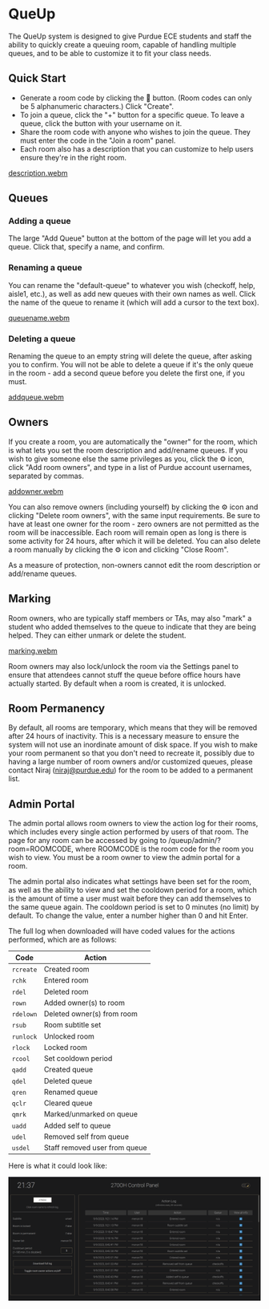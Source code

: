 # QueUp
The QueUp system is designed to give Purdue ECE students and staff the ability to quickly create a queuing room, capable of handling multiple queues, and to be able to customize it to fit your class needs.

## Quick Start
- Generate a room code by clicking the 🔁 button.  (Room codes can only be 5 alphanumeric characters.)  Click "Create".
- To join a queue, click the "+" button for a specific queue.  To leave a queue, click the button with your username on it.
- Share the room code with anyone who wishes to join the queue.  They must enter the code in the "Join a room" panel.
- Each room also has a description that you can customize to help users ensure they're in the right room.  

[description.webm](https://github.com/ece270/queup/assets/12859429/a9a0d82e-fd0c-4d5c-9175-98ee7f99c158)

## Queues

### Adding a queue
The large "Add Queue" button at the bottom of the page will let you add a queue.  Click that, specify a name, and confirm.

### Renaming a queue
You can rename the "default-queue" to whatever you wish (checkoff, help, aisle1, etc.), as well as add new queues with their own names as well.  Click the name of the queue to rename it (which will add a cursor to the text box).  

[queuename.webm](https://github.com/ece270/queup/assets/12859429/bc6d5a66-e9b0-41f7-b8fc-a52573f97c84)

### Deleting a queue
Renaming the queue to an empty string will delete the queue, after asking you to confirm.  You will not be able to delete a queue if it's the only queue in the room - add a second queue before you delete the first one, if you must.

[addqueue.webm](https://github.com/ece270/queup/assets/12859429/cd5ced67-b3cf-4680-b8ff-520642f65aca)

## Owners

If you create a room, you are automatically the "owner" for the room, which is what lets you set the room description and add/rename queues.  If you wish to give someone else the same privileges as you, click the ⚙️ icon, click "Add room owners", and type in a list of Purdue account usernames, separated by commas.  

[addowner.webm](https://github.com/ece270/queup/assets/12859429/c4e54ea8-857b-4aa0-9930-f1a025c4e32a)

You can also remove owners (including yourself) by clicking the ⚙️ icon and clicking "Delete room owners", with the same input requirements.  Be sure to have at least one owner for the room - zero owners are not permitted as the room will be inaccessible.
Each room will remain open as long is there is some activity for 24 hours, after which it will be deleted.  You can also delete a room manually by clicking the ⚙️ icon and clicking "Close Room".  

As a measure of protection, non-owners cannot edit the room description or add/rename queues.

## Marking

Room owners, who are typically staff members or TAs, may also "mark" a student who added themselves to the queue to indicate that they are being helped.  They can either unmark or delete the student.  

[marking.webm](https://github.com/ece270/queup/assets/12859429/c7632f67-ac60-4431-844f-89890ad8b68e)

Room owners may also lock/unlock the room via the Settings panel to ensure that attendees cannot stuff the queue before office hours have actually started.  By default when a room is created, it is unlocked.

## Room Permanency

By default, all rooms are temporary, which means that they will be removed after 24 hours of inactivity.  This is a necessary measure to ensure the system will not use an inordinate amount of disk space.  If you wish to make your room permanent so that you don't need to recreate it, possibly due to having a large number of room owners and/or customized queues, please contact Niraj (niraj@purdue.edu) for the room to be added to a permanent list.

## Admin Portal

The admin portal allows room owners to view the action log for their rooms, which includes every single action performed by users of that room.  The page for any room can be accessed by going to /queup/admin/?room=ROOMCODE, where ROOMCODE is the room code for the room you wish to view.  You must be a room owner to view the admin portal for a room.

The admin portal also indicates what settings have been set for the room, as well as the ability to view and set the cooldown period for a room, which is the amount of time a user must wait before they can add themselves to the same queue again.  The cooldown period is set to 0 minutes (no limit) by default.  To change the value, enter a number higher than 0 and hit Enter.

The full log when downloaded will have coded values for the actions performed, which are as follows:

| Code | Action |
| --- | --- |
| `rcreate` | Created room |
| `rchk` | Entered room |
| `rdel` | Deleted room |
| `rown` | Added owner(s) to room |
| `rdelown` | Deleted owner(s) from room |
| `rsub` | Room subtitle set |
| `runlock` | Unlocked room |
| `rlock` | Locked room |
| `rcool` | Set cooldown period |
| `qadd` | Created queue |
| `qdel` | Deleted queue |
| `qren` | Renamed queue |
| `qclr` | Cleared queue |
| `qmrk` | Marked/unmarked on queue |
| `uadd` | Added self to queue |
| `udel` | Removed self from queue |
| `usdel` | Staff removed user from queue |

Here is what it could look like:  

![admin panel](./admin.png)